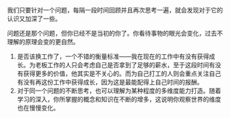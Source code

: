 我们只要针对一个问题，每隔一段时间回顾并且再次思考一遍，就会发现对于它的认识又加深了一些。

问题还是那个问题，但你已经不是当初的你了。你看待事物的眼光会变化，过去不理解的原理会变的更自然。

1. 是否该换工作了，一个不错的衡量标准——我在现在的工作中有没有获得成长。为老板工作的人只会考虑自己是否拿到了足够的薪水，至于这段时间有没有获得更多的价值，他其实是不关心的。而为自己打工的人则会重点关注自己有没有再这份工作中获得成长，因为这是最能配得上自己时间的报酬。
2. 对于同一个问题的不断思考，也可以理解为某种程度的多维度能力打造。随着学习的深入，你所掌握的概念和知识在不断的增多，这说明你观察世界的维度也在慢慢变化。


